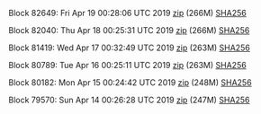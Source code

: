 Block 82649: Fri Apr 19 00:28:06 UTC 2019 [zip](https://dash-bootstrap.ams3.digitaloceanspaces.com/testnet/2019-04-19/bootstrap.dat.zip) (266M) [SHA256](https://dash-bootstrap.ams3.digitaloceanspaces.com/testnet/2019-04-19/sha256.txt)

Block 82040: Thu Apr 18 00:25:31 UTC 2019 [zip](https://dash-bootstrap.ams3.digitaloceanspaces.com/testnet/2019-04-18/bootstrap.dat.zip) (266M) [SHA256](https://dash-bootstrap.ams3.digitaloceanspaces.com/testnet/2019-04-18/sha256.txt)

Block 81419: Wed Apr 17 00:32:49 UTC 2019 [zip](https://dash-bootstrap.ams3.digitaloceanspaces.com/testnet/2019-04-17/bootstrap.dat.zip) (263M) [SHA256](https://dash-bootstrap.ams3.digitaloceanspaces.com/testnet/2019-04-17/sha256.txt)

Block 80789: Tue Apr 16 00:25:11 UTC 2019 [zip](https://dash-bootstrap.ams3.digitaloceanspaces.com/testnet/2019-04-16/bootstrap.dat.zip) (263M) [SHA256](https://dash-bootstrap.ams3.digitaloceanspaces.com/testnet/2019-04-16/sha256.txt)

Block 80182: Mon Apr 15 00:24:42 UTC 2019 [zip](https://dash-bootstrap.ams3.digitaloceanspaces.com/testnet/2019-04-15/bootstrap.dat.zip) (248M) [SHA256](https://dash-bootstrap.ams3.digitaloceanspaces.com/testnet/2019-04-15/sha256.txt)

Block 79570: Sun Apr 14 00:26:28 UTC 2019 [zip](https://dash-bootstrap.ams3.digitaloceanspaces.com/testnet/2019-04-14/bootstrap.dat.zip) (247M) [SHA256](https://dash-bootstrap.ams3.digitaloceanspaces.com/testnet/2019-04-14/sha256.txt)
